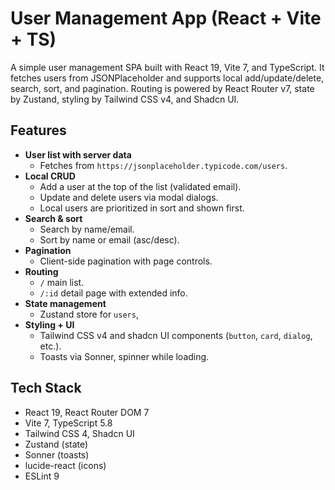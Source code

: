 # User Management App (React + Vite + TS)

A simple user management SPA built with React 19, Vite 7, and TypeScript. It fetches users from JSONPlaceholder and supports local add/update/delete, search, sort, and pagination. Routing is powered by React Router v7, state by Zustand, styling by Tailwind CSS v4, and Shadcn UI.

## Features

- **User list with server data**
  - Fetches from `https://jsonplaceholder.typicode.com/users`.
- **Local CRUD**
  - Add a user at the top of the list (validated email).
  - Update and delete users via modal dialogs.
  - Local users are prioritized in sort and shown first.
- **Search & sort**
  - Search by name/email.
  - Sort by name or email (asc/desc).
- **Pagination**
  - Client-side pagination with page controls.
- **Routing**
  - `/` main list.
  - `/:id` detail page with extended info.
- **State management**
  - Zustand store for `users`,
- **Styling + UI**
  - Tailwind CSS v4 and shadcn UI components (`button`, `card`, `dialog`, etc.).
  - Toasts via Sonner, spinner while loading.


## Tech Stack

- React 19, React Router DOM 7
- Vite 7, TypeScript 5.8
- Tailwind CSS 4, Shadcn UI
- Zustand (state)
- Sonner (toasts)
- lucide-react (icons)
- ESLint 9
